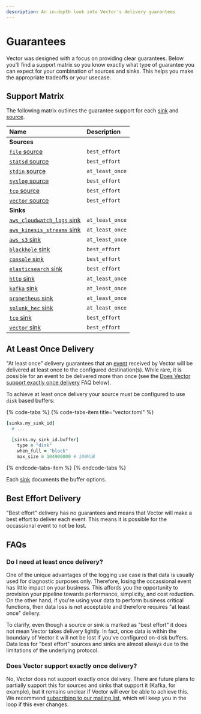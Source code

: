 ```yaml
---
description: An in-depth look into Vector's delivery guarantees
---
```


<!--
     THIS FILE IS AUTOOGENERATED!

     To make changes please edit the template located at:

     scripts/generate/templates/docs/about/guarantees.md.erb
-->

# Guarantees

Vector was designed with a focus on providing clear guarantees. Below you'll
find a support matrix so you know exactly what type of guarantee you can expect
for your combination of sources and sinks. This helps you make the appropriate
tradeoffs or your usecase.

## Support Matrix

The following matrix outlines the guarantee support for each [sink][docs.sinks]
and [source][docs.sources].

| Name | Description |
|:-----|:------------|
| **Sources** | |
| [`file` source][docs.file_source] | `best_effort` |
| [`statsd` source][docs.statsd_source] | `best_effort` |
| [`stdin` source][docs.stdin_source] | `at_least_once` |
| [`syslog` source][docs.syslog_source] | `best_effort` |
| [`tcp` source][docs.tcp_source] | `best_effort` |
| [`vector` source][docs.vector_source] | `best_effort` |
| **Sinks** | |
| [`aws_cloudwatch_logs` sink][docs.aws_cloudwatch_logs_sink] | `at_least_once` |
| [`aws_kinesis_streams` sink][docs.aws_kinesis_streams_sink] | `at_least_once` |
| [`aws_s3` sink][docs.aws_s3_sink] | `at_least_once` |
| [`blackhole` sink][docs.blackhole_sink] | `best_effort` |
| [`console` sink][docs.console_sink] | `best_effort` |
| [`elasticsearch` sink][docs.elasticsearch_sink] | `best_effort` |
| [`http` sink][docs.http_sink] | `at_least_once` |
| [`kafka` sink][docs.kafka_sink] | `at_least_once` |
| [`prometheus` sink][docs.prometheus_sink] | `at_least_once` |
| [`splunk_hec` sink][docs.splunk_hec_sink] | `at_least_once` |
| [`tcp` sink][docs.tcp_sink] | `best_effort` |
| [`vector` sink][docs.vector_sink] | `best_effort` |

## At Least Once Delivery

"At least once" delivery guarantees that an [event][docs.event] received by
Vector will be delivered at least once to the configured destination(s). While
rare, it is possible for an event to be delivered more than once (see the
[Does Vector support exactly once delivery](#does-vector-support-exactly-once-delivery)
FAQ below).

To achieve at least once delivery your source must be configured to use `disk`
based buffers:

{% code-tabs %}
{% code-tabs-item title="vector.toml" %}
```coffeescript
[sinks.my_sink_id]
  # ...

  [sinks.my_sink_id.buffer]
    type = "disk"
    when_full = "block"
    max_size = 104900000 # 100MiB
```
{% endcode-tabs-item %}
{% endcode-tabs %}

Each [sink][docs.sinks] documents the buffer options.


## Best Effort Delivery

"Best effort" delivery has no guarantees and means that Vector will make a best
effort to deliver each event. This means it is possible for the occassional
event to not be lost.

## FAQs

### Do I need at least once delivery?

One of the unique advantages of the logging use case is that data is usually
used for diagnostic purposes only. Therefore, losing the occassional event
has little impact on your business. This affords you the opportunity to
provision your pipeline towards performance, simplicity, and cost reduction.
On the other hand, if you're using your data to perform business critical
functions, then data loss is not acceptable and therefore requires "at least
once" deliery.

To clarify, even though a source or sink is marked as "best effort" it does
not mean Vector takes delivery lightly. In fact, once data is within the
boundary of Vector it will not be lost if you've configured on-disk buffers.
Data loss for "best effort" sources and sinks are almost always due to the
limitations of the underlying protocol.

### Does Vector support exactly once delivery?

No, Vector does not support exactly once delivery. There are future plans to
partially support this for sources and sinks that support it (Kafka, for
example), but it remains unclear if Vector will ever be able to achieve this.
We recommend [subscribing to our mailing list](https://vector.dev), which will
keep you in the loop if this ever changes.


[docs.aws_cloudwatch_logs_sink]: ../usage/configuration/sinks/aws_cloudwatch_logs.md
[docs.aws_kinesis_streams_sink]: ../usage/configuration/sinks/aws_kinesis_streams.md
[docs.aws_s3_sink]: ../usage/configuration/sinks/aws_s3.md
[docs.blackhole_sink]: ../usage/configuration/sinks/blackhole.md
[docs.console_sink]: ../usage/configuration/sinks/console.md
[docs.elasticsearch_sink]: ../usage/configuration/sinks/elasticsearch.md
[docs.event]: ../about/data-model/README.md#event
[docs.file_source]: ../usage/configuration/sources/file.md
[docs.http_sink]: ../usage/configuration/sinks/http.md
[docs.kafka_sink]: ../usage/configuration/sinks/kafka.md
[docs.prometheus_sink]: ../usage/configuration/sinks/prometheus.md
[docs.sinks]: ../usage/configuration/sinks
[docs.sources]: ../usage/configuration/sources
[docs.splunk_hec_sink]: ../usage/configuration/sinks/splunk_hec.md
[docs.statsd_source]: ../usage/configuration/sources/statsd.md
[docs.stdin_source]: ../usage/configuration/sources/stdin.md
[docs.syslog_source]: ../usage/configuration/sources/syslog.md
[docs.tcp_sink]: ../usage/configuration/sinks/tcp.md
[docs.tcp_source]: ../usage/configuration/sources/tcp.md
[docs.vector_sink]: ../usage/configuration/sinks/vector.md
[docs.vector_source]: ../usage/configuration/sources/vector.md
